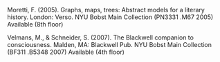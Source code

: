 Moretti, F. (2005). Graphs, maps, trees: Abstract models for a literary history. London: Verso.
NYU Bobst Main Collection (PN3331 .M67 2005) Available (8th floor)

Velmans, M., & Schneider, S. (2007). The Blackwell companion to consciousness. Malden, MA: Blackwell Pub.
NYU Bobst Main Collection (BF311 .B5348 2007) Available (4th floor)